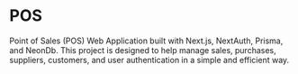 # POS
Point of Sales (POS) Web Application built with Next.js, NextAuth, Prisma, and NeonDb. This project is designed to help manage sales, purchases, suppliers, customers, and user authentication in a simple and efficient way. 
